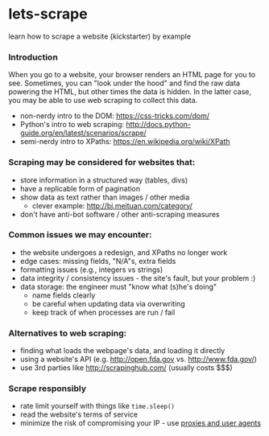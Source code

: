 # lets-scrape
learn how to scrape a website (kickstarter) by example

### Introduction

When you go to a website, your browser renders an HTML page for you to see. Sometimes, you can "look under the hood" and find the raw data powering the HTML, but other times the data is hidden. In the latter case, you may be able to use web scraping to collect this data.
* non-nerdy intro to the DOM: https://css-tricks.com/dom/
* Python's intro to web scraping: http://docs.python-guide.org/en/latest/scenarios/scrape/
* semi-nerdy intro to XPaths: https://en.wikipedia.org/wiki/XPath

### Scraping may be considered for websites that:
* store information in a structured way (tables, divs)
* have a replicable form of pagination
* show data as text rather than images / other media
    * clever example: http://bj.meituan.com/category/
* don't have anti-bot software / other anti-scraping measures

### Common issues we may encounter:
* the website undergoes a redesign, and XPaths no longer work
* edge cases: missing fields, "N/A"s, extra fields
* formatting issues (e.g., integers vs strings)
* data integrity / consistency issues - the site's fault, but your problem :)
* data storage: the engineer must "know what (s)he's doing"
    * name fields clearly
    * be careful when updating data via overwriting
    * keep track of when processes are run / fail

### Alternatives to web scraping:
* finding what loads the webpage's data, and loading it directly
* using a website's API (e.g. http://open.fda.gov vs. http://www.fda.gov/)
* use 3rd parties like http://scrapinghub.com/ (usually costs $$$)

### Scrape responsibly
* rate limit yourself with things like `time.sleep()`
* read the website's terms of service
* minimize the risk of compromising your IP - use [proxies and user agents](http://willdrevo.com/using-a-proxy-with-a-randomized-user-agent-in-python-requests/)
